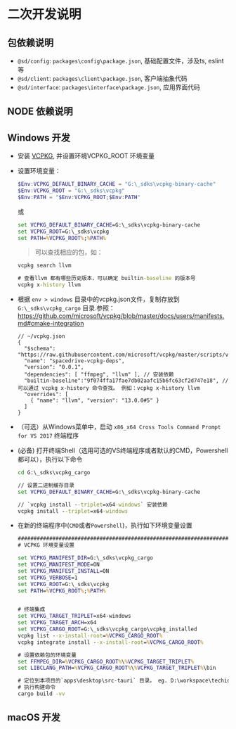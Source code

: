 # 二次开发说明

## 包依赖说明

- `@sd/config`: `packages\config\package.json`, 基础配置文件，涉及ts, eslint 等
- `@sd/client`: `packages\client\package.json`, 客户端抽象代码
- `@sd/interface`: `packages\interface\package.json`, 应用界面代码

## NODE 依赖说明

## Windows 开发

- 安装 [VCPKG](https://vcpkg.org/), 并设置环境VCPKG_ROOT 环境变量
- 设置环境变量：

  ``` ps1
  $Env:VCPKG_DEFAULT_BINARY_CACHE = "G:\_sdks\vcpkg-binary-cache"
  $Env:VCPKG_ROOT = "G:\_sdks\vcpkg"
  $Env:PATH = "$Env:VCPKG_ROOT;$Env:PATH"
  ```

  或

  ``` cmd
  set VCPKG_DEFAULT_BINARY_CACHE=G:\_sdks\vcpkg-binary-cache
  set VCPKG_ROOT=G:\_sdks\vcpkg
  set PATH=%VCPKG_ROOT%;%PATH%
  ```

  > 可以查找相应的包，如：

    ``` cmd
    vcpkg search llvm

    # 查看llvm 都有哪些历史版本，可以确定 builtin-baseline 的版本号
    vcpkg x-history llvm
    ```

- 根据 `env > windows` 目录中的vcpkg.json文件，复制存放到 `G:\_sdks\vcpkg_cargo` 目录.参照：<https://github.com/microsoft/vcpkg/blob/master/docs/users/manifests.md#cmake-integration>

  ``` json5
  // ~/vcpkg.json
  {
    "$schema": "https://raw.githubusercontent.com/microsoft/vcpkg/master/scripts/vcpkg.schema.json",
    "name": "spacedrive-vcpkg-deps",
    "version": "0.0.1",
    "dependencies": [ "ffmpeg", "llvm" ], // 安装依赖
    "builtin-baseline":"9f074ffa17fae7db02aafc15b6fc63cf2d747e18", // 可以通过 vcpkg x-history 命令查找。 例如：vcpkg x-history llvm
    "overrides": [
      { "name": "llvm", "version": "13.0.0#5" }
    ]
  }
  ```

- （可选）从Windows菜单中，启动 `x86_x64 Cross Tools Command Prompt for VS 2017` 终端程序
- (必备) 打开终端Shell（选用可选的VS终端程序或者默认的CMD，Powershell都可以），执行以下命令

  ``` cmd
  cd G:\_sdks\vcpkg_cargo

  // 设置二进制缓存目录
  set VCPKG_DEFAULT_BINARY_CACHE=G:\_sdks\vcpkg-binary-cache

  // `vcpkg install --triplet=x64-windows` 安装依赖
  vcpkg install --triplet=x64-windows
  ```

- 在新的终端程序中(`CMD`或者`Powershell`)，执行如下环境变量设置

  ``` cmd
  ##############################################################################
  # VCPKG 环境变量设置

  set VCPKG_MANIFEST_DIR=G:\_sdks\vcpkg_cargo
  set VCPKG_MANIFEST_MODE=ON
  set VCPKG_MANIFEST_INSTALL=ON
  set VCPKG_VERBOSE=1
  set VCPKG_ROOT=G:\_sdks\vcpkg
  set PATH=%VCPKG_ROOT%;%PATH%


  # 终端集成
  set VCPKG_TARGET_TRIPLET=x64-windows
  set VCPKG_TARGET_ARCH=x64
  set VCPKG_CARGO_ROOT=G:\_sdks\vcpkg_cargo\vcpkg_installed
  vcpkg list --x-install-root=%VCPKG_CARGO_ROOT%
  vcpkg integrate install --x-install-root=%VCPKG_CARGO_ROOT%

  # 设置依赖包的环境变量
  set FFMPEG_DIR=%VCPKG_CARGO_ROOT%\%VCPKG_TARGET_TRIPLET%
  set LIBCLANG_PATH=%VCPKG_CARGO_ROOT%\%VCPKG_TARGET_TRIPLET%\bin

  # 定位到本项目的`apps\desktop\src-tauri` 目录。 eg. D:\workspace\techidaily\tauri-projects\spacedrive\apps\desktop\src-tauri
  # 执行构建命令
  cargo build -vv
  ```

## macOS 开发
